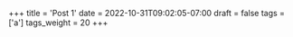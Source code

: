 +++
title = 'Post 1'
date = 2022-10-31T09:02:05-07:00
draft = false
tags = ['a']
tags_weight = 20
+++
